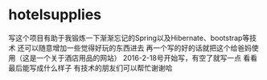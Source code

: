 # hotelsupplies
写这个项目有助于我锻炼一下渐渐忘记的Spring以及Hibernate、bootstrap等技术
还可以随意增加一些觉得好玩的东西进去
再一个写的好的话就把这个给爸妈使用（这是一个关于酒店用品的网站）
2016-2-18号开始写，有空了就写一点
看看最后能写成什么样子
有技术的朋友们可以帮忙谢谢哈
